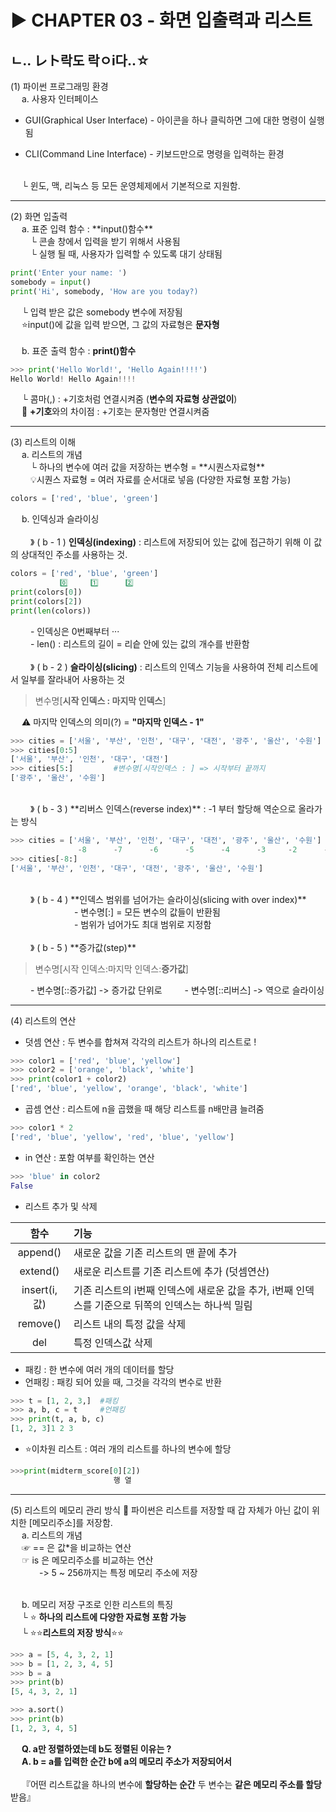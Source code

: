 # ▶ CHAPTER 03 - 화면 입출력과 리스트
## ㄴ.. レト락도 락ㅇi다..☆

(1) 파이썬 프로그래밍 환경
<br> 
&emsp; a. 사용자 인터페이스
<br>
- GUI(Graphical User Interface) - 아이콘을 하나 클릭하면 그에 대한 명령이 실행됨
* CLI(Command Line Interface) - 키보드만으로 명령을 입력하는 환경
<br>
&emsp; └ 윈도, 맥, 리눅스 등 모든 운영체제에서 기본적으로 지원함.
<hr>
(2) 화면 입출력
<br>
&emsp; a. 표준 입력 함수 : **input()함수**
<br>
&emsp;&emsp; └ 콘솔 창에서 입력을 받기 위해서 사용됨
<br>
&emsp;&emsp; └ 실행 될 때, 사용자가 입력할 수 있도록 대기 상태됨

```python
print('Enter your name: ')
somebody = input()
print('Hi', somebody, 'How are you today?)
```
&emsp; └ 입력 받은 값은 somebody 변수에 저장됨
<br>
&emsp; ⭐input()에 값을 입력 받으면, 그 값의 자료형은 **문자형**
<br>
<br>
&emsp; b. 표준 출력 함수 : **print()함수**

```python
>>> print('Hello World!', 'Hello Again!!!!')
Hello World! Hello Again!!!!
```
&emsp; └ 콤마(,) : +기호처럼 연결시켜줌 (**변수의 자료형 상관없이**)
<br>
&emsp; 🤔 **+기호**와의 차이점 : +기호는 문자형만 연결시켜줌
<hr>
(3) 리스트의 이해
<br>
&emsp; a. 리스트의 개념
<br>
&emsp;&emsp; └ 하나의 변수에 여러 값을 저장하는 변수형 =  **시퀀스자료형**
<br>
&emsp;&emsp; 💡시퀀스 자료형 = 여러 자료를 순서대로 넣음 (다양한 자료형 포함 가능)

```python
colors = ['red', 'blue', 'green']
```
&emsp; b. 인덱싱과 슬라이싱
<br>
<br>
&emsp;&emsp; 》 ( b - 1 ) **인덱싱(indexing)** : 리스트에 저장되어 있는 값에 접근하기 위해 이 값의 상대적인 주소를 사용하는 것.

```python
colors = ['red', 'blue', 'green']
           0️⃣     1️⃣      2️⃣
print(colors[0])
print(colors[2])
print(len(colors))
```
&emsp;&emsp; - 인덱싱은 0번째부터 ···
<br>
&emsp;&emsp; - len() : 리스트의 길이 = 리슽 안에 있는 값의 개수를 반환함
<br>
<br>
&emsp;&emsp; 》 ( b - 2 ) **슬라이싱(slicing)** : 리스트의 인덱스 기능을 사용하여 전체 리스트에서 일부를 잘라내어 사용하는 것
> 변수명[**시작 인덱스 : 마지막 인덱스**] 

&emsp; ⚠️ 마지막 인덱스의 의미(?) = **"마지막 인덱스 - 1"**

```python
>>> cities = ['서울', '부산', '인천', '대구', '대전', '광주', '울산', '수원']
>>> cities[0:5]
['서울', '부산', '인천', '대구', '대전']
>>> cities[5:]         #변수명[시작인덱스 : ] => 시작부터 끝까지
['광주', '울산', '수원']
```
<br>
&emsp;&emsp; 》 ( b - 3 ) **리버스 인덱스(reverse index)** : -1 부터 할당해 역순으로 올라가는 방식

```python
>>> cities = ['서울', '부산', '인천', '대구', '대전', '광주', '울산', '수원']
               -8      -7      -6      -5      -4      -3     -2      -1
>>> cities[-8:]
['서울', '부산', '인천', '대구', '대전', '광주', '울산', '수원']
```
<br>
&emsp;&emsp; 》 ( b - 4 ) **인덱스 범위를 넘어가는 슬라이싱(slicing with over index)**
<br>
&emsp;&emsp;&emsp;&emsp;&emsp;&emsp;&emsp; - 변수명[:] = 모든 변수의 값들이 반환됨
<br>
&emsp;&emsp;&emsp;&emsp;&emsp;&emsp;&emsp; - 범위가 넘어가도 최대 범위로 지정함
<br>
<br>
&emsp;&emsp; 》 ( b - 5 ) **증가값(step)** 

>변수명[시작 인덱스:마지막 인덱스:**증가값**]

&emsp;&emsp; - 변수명[::증가값] -> 증가값 단위로 
&emsp;&emsp; - 변수명[::리버스] -> 역으로 슬라이싱
<hr>
(4) 리스트의 연산

- 덧셈 연산 : 두 변수를 합쳐져 각각의 리스트가 하나의 리스트로 !
```python
>>> color1 = ['red', 'blue', 'yellow']
>>> color2 = ['orange', 'black', 'white']
>>> print(color1 + color2)
['red', 'blue', 'yellow', 'orange', 'black', 'white']
```
- 곱셈 연산 : 리스트에 n을 곱했을 때 해당 리스트를 n배만큼 늘려줌
```python
>>> color1 * 2
['red', 'blue', 'yellow', 'red', 'blue', 'yellow']
```
- in 연산 : 포함 여부를 확인하는 연산
```python
>>> 'blue' in color2
False
```
- 리스트 추가 및 삭제

|함수|기능|
| :---: | :--- |
|append()|새로운 값을 기존 리스트의 맨 끝에 추가|
|extend()|새로운 리스트를 기존 리스트에 추가 (덧셈연산)|
|insert(i, 값)|기존 리스트의 i번째 인덱스에 새로운 값을 추가, i번째 인덱스를 기준으로 뒤쪽의 인덱스는 하나씩 밀림|
|remove()|리스트 내의 특정 값을 삭제|
|del|특정 인덱스값 삭제|

- 패킹 : 한 변수에 여러 개의 데이터를 할당
- 언패킹 : 패킹 되어 있을 때, 그것을 각각의 변수로 반환
```python
>>> t = [1, 2, 3,]  #패킹
>>> a, b, c = t     #언패킹
>>> print(t, a, b, c)
[1, 2, 3]1 2 3
```
- ⭐이차원 리스트 : 여러 개의 리스트를 하나의 변수에 할당
```python
>>>print(midterm_score[0][2])
                       행 열
```
<hr>
(5) 리스트의 메모리 관리 방식
🥵 파이썬은 리스트를 저장할 때 갑 자체가 아닌 값이 위치한  [메모리주소]를 저장함.
<br>
&emsp; a. 리스트의 개념
<br>
&emsp; ☞ == 은 값*을 비교하는 연산
<br>
&emsp; ☞ is 은 메모리주소를 비교하는 연산
<br>
&emsp;&emsp;&emsp; -> 5 ~ 256까지는 특정 메모리 주소에 저장
<br>
<br>

&emsp; b. 메모리 저장 구조로 인한 리스트의 특징
<br>
&emsp; └ ⭐ **하나의 리스트에 다양한 자료형 포함 가능**
<br>
&emsp; └ ⭐⭐**리스트의 저장 방식**⭐⭐
```python
>>> a = [5, 4, 3, 2, 1]
>>> b = [1, 2, 3, 4, 5]
>>> b = a
>>> print(b)
[5, 4, 3, 2, 1]
```
```python
>>> a.sort()
>>> print(b)
[1, 2, 3, 4, 5]
```
&emsp; **Q. a만 정렬하였는데 b도 정렬된 이유는 ?**
<br>
&emsp; **A. b = a를 입력한 순간 b에 a의 메모리 주소가 저장되어서**
<br>
<br>
&emsp; 『어떤 리스트값을 하나의 변수에 **할당하는 순간** 두 변수는 **같은 메모리 주소를 할당**받음』

